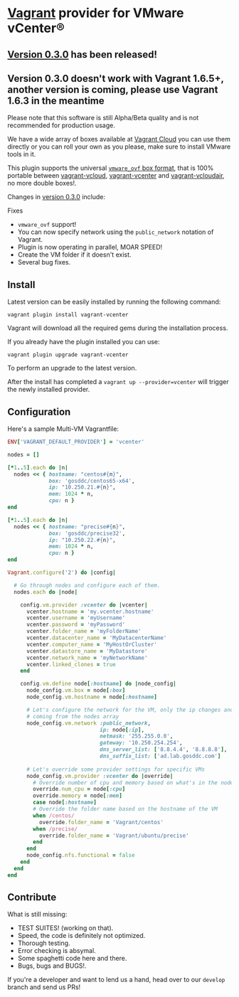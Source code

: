 [Vagrant](http://www.vagrantup.com) provider for VMware vCenter®
=============

[Version 0.3.0](../../releases/tag/v0.3.0) has been released!
-------------

## Version 0.3.0 doesn't work with Vagrant 1.6.5+, another version is coming, please use Vagrant 1.6.3 in the meantime

Please note that this software is still Alpha/Beta quality and is not recommended for production usage.

We have a wide array of boxes available at [Vagrant Cloud](https://vagrantcloud.com/gosddc) you can use them directly or you can roll your own as you please, make sure to install VMware tools in it.

This plugin supports the universal [```vmware_ovf``` box format](https://github.com/gosddc/packer-post-processor-vagrant-vmware-ovf/wiki/vmware_ovf-Box-Format), that is 100% portable between [vagrant-vcloud](https://github.com/frapposelli/vagrant-vcloud), [vagrant-vcenter](https://github.com/gosddc/vagrant-vcenter) and [vagrant-vcloudair](https://github.com/gosddc/vagrant-vcloudair), no more double boxes!.

Changes in [version 0.3.0](../../releases/tag/v0.3.0) include:

Fixes

- ```vmware_ovf``` support!
- You can now specify network using the ```public_network``` notation of Vagrant.
- Plugin is now operating in parallel, MOAR SPEED!
- Create the VM folder if it doesn't exist.
- Several bug fixes.

Install
-------------

Latest version can be easily installed by running the following command:

```vagrant plugin install vagrant-vcenter```

Vagrant will download all the required gems during the installation process.

If you already have the plugin installed you can use:

```vagrant plugin upgrade vagrant-vcenter```

To perform an upgrade to the latest version.

After the install has completed a ```vagrant up --provider=vcenter``` will trigger the newly installed provider.

Configuration
-------------

Here's a sample Multi-VM Vagrantfile:

```ruby
ENV['VAGRANT_DEFAULT_PROVIDER'] = 'vcenter'

nodes = []

[*1..5].each do |n|
  nodes << { hostname: "centos#{n}",
             box: 'gosddc/centos65-x64',
             ip: "10.250.21.#{n}",
             mem: 1024 * n,
             cpu: n }
end

[*1..5].each do |n|
  nodes << { hostname: "precise#{n}",
             box: 'gosddc/precise32',
             ip: "10.250.22.#{n}",
             mem: 1024 * n,
             cpu: n }
end

Vagrant.configure('2') do |config|

  # Go through nodes and configure each of them.
  nodes.each do |node|

    config.vm.provider :vcenter do |vcenter|
      vcenter.hostname = 'my.vcenter.hostname'
      vcenter.username = 'myUsername'
      vcenter.password = 'myPassword'
      vcenter.folder_name = 'myFolderName'
      vcenter.datacenter_name = 'MyDatacenterName'
      vcenter.computer_name = 'MyHostOrCluster'
      vcenter.datastore_name = 'MyDatastore'
      vcenter.network_name = 'myNetworkName'
      vcenter.linked_clones = true
    end

    config.vm.define node[:hostname] do |node_config|
      node_config.vm.box = node[:box]
      node_config.vm.hostname = node[:hostname]

      # Let's configure the network for the VM, only the ip changes and is
      # coming from the nodes array
      node_config.vm.network :public_network,
                             ip: node[:ip],
                             netmask: '255.255.0.0',
                             gateway: '10.250.254.254',
                             dns_server_list: ['8.8.4.4', '8.8.8.8'],
                             dns_suffix_list: ['ad.lab.gosddc.com']
      
      # Let's override some provider settings for specific VMs
      node_config.vm.provider :vcenter do |override|
        # Override number of cpu and memory based on what's in the nodes array
        override.num_cpu = node[:cpu]
        override.memory = node[:mem]
        case node[:hostname]
        # Override the folder name based on the hostname of the VM
        when /centos/
          override.folder_name = 'Vagrant/centos'
        when /precise/
          override.folder_name = 'Vagrant/ubuntu/precise'
        end
      end
      node_config.nfs.functional = false
    end
  end
end

```

Contribute
-------------

What is still missing:

- TEST SUITES! (working on that).
- Speed, the code is definitely not optimized.
- Thorough testing.
- Error checking is absymal.
- Some spaghetti code here and there.
- Bugs, bugs and BUGS!.

If you're a developer and want to lend us a hand, head over to our ```develop``` branch and send us PRs!
